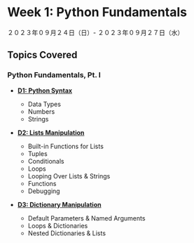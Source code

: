 # Week 1: Python Fundamentals

２０２３年０９月２４日（日）- ２０２３年０９月２７日（水）

## Topics Covered

### **Python Fundamentals, Pt. I**

- **[D1: Python Syntax](Lecture-Code/D1-Python_Syntax/)**
    - Data Types
    - Numbers
    - Strings

- **[D2: Lists Manipulation](Lecture-Code/D2-List_Loops_Conditionals/)**
    - Built-in Functions for Lists
    - Tuples
    - Conditionals
    - Loops
    - Looping Over Lists & Strings
    - Functions
    - Debugging

- **[D3: Dictionary Manipulation](Lecture-Code/D3-Dictionary_Manipulation/)**
    - Default Parameters & Named Arguments
    - Loops & Dictionaries
    - Nested Dictionaries & Lists
